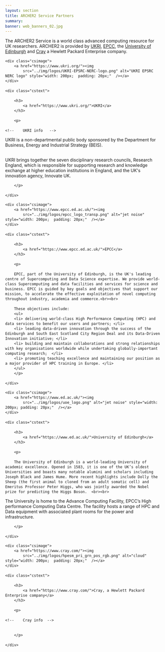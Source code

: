 ```yaml
---
layout: section
title: ARCHER2 Service Partners
summary: 
banner: web_banners_02.jpg
---
```


The ARCHER2 Service is a world class advanced computing resource for UK researchers. ARCHER2 is provided by [UKRI](https://www.ukri.org/), [EPCC](https://www.epcc.ed.ac.uk/), the [University of Edinburgh](https://www.ed.ac.uk/) and [Cray](https://www.cray.com/) a Hewlett Packard Enterprise company.






<div class="casestudy">

	<div class="csimage">
		<a href="https://www.ukri.org/"><img
			src="../img/logos/UKRI-EPSRC-NERC-logo.png" alt="UKRI EPSRC NERC logo" style="width: 200px;  padding: 20px;"  /></a>
	</div>

	<div class="cstext">

		<h3>
			<a href="https://www.ukri.org/">UKRI</a>
		</h3>

		<p>
         
	<!--	UKRI info   -->

UKRI is a non-departmental public body sponsored by the Department for Business, Energy and Industrial Strategy (BEIS).<br><br>

UKRI brings together the seven disciplinary research councils, Research England, which is responsible for supporting research and knowledge exchange at higher education institutions in England, and the UK's innovation agency, Innovate UK.
		 

		</p>

	</div>
</div>




<div class="casestudy">

	<div class="csimage">
		<a href="https://www.epcc.ed.ac.uk/"><img
			src="../img/logos/epcc_logo_transp.png" alt="jet noise" style="width: 200px;  padding: 20px;"  /></a>
	</div>

	<div class="cstext">

		<h3>
			<a href="https://www.epcc.ed.ac.uk/">EPCC</a>
		</h3>

		<p>
     
		EPCC, part of the University of Edinburgh, is the UK's leading centre of Supercomputing and Data Science expertise. We provide world-class Supercomputing and data facilities and services for science and business. EPCC is guided by key goals and objectives that support our mission, to accelerate the effective exploitation of novel computing throughout industry, academia and commerce.<br><br>
		
		These objectives include:
		<ul>
		<li> delivering world-class High Performance Computing (HPC) and data services to benefit our users and partners; </li>
		<li> leading data-driven innovation through the success of the Edinburgh and South East Scotland City Region Deal and its Data-Driven Innovation initiative; </li>
		<li> building and maintain collaborations and strong relationships with key organisations worldwide while undertaking globally-important computing research;  </li> 
		<li> promoting teaching excellence and maintaining our position as a major provider of HPC training in Europe. </li>
        </ul>
		</p>

	</div>
</div>




<div class="casestudy">

	<div class="csimage">
		<a href="https://www.ed.ac.uk/"><img
			src="../img/logos/uoe_logo.png" alt="jet noise" style="width: 200px; padding: 20px;"  /></a>
	</div>

	<div class="cstext">

		<h3>
			<a href="https://www.ed.ac.uk/">University of Edinburgh</a>
		</h3>

		<p>
     
		The University of Edinburgh is a world-leading University of academic excellence. Opened in 1583, it is one of the UK’s oldest Universities and boasts many notable alumini and scholars including Joseph Black and James Hume. More recent highlights include Dolly the Sheep (the first animal to cloned from an adult somatic cell) and Emeritus Professor Peter Higgs, who was jointly awarded the Nobel prize for predicting the Higgs Boson.  <br><br>

The University is home to the Advance Computing Facility, EPCC’s High performance Computing Data Centre. The facility hosts a range of HPC and Data equipment with associated plant rooms for the power and infrastructure. 


		</p>

	</div>
</div>







<div class="casestudy">

	<div class="csimage">
		<a href="https://www.cray.com/"><img
			src="../img/logos/hpesm_pri_grn_pos_rgb.png" alt="cloud" style="width: 200px;  padding: 20px;"  /></a>
	</div>

	<div class="cstext">

		<h3>
			<a href="https://www.cray.com/">Cray, a Hewlett Packard Enterprise company</a>
		</h3>

		<p>

    <!--    Cray info  -->


		</p>

	</div>
</div>
